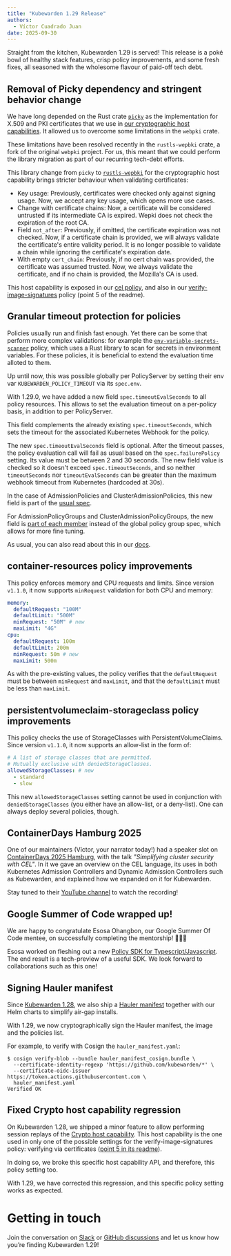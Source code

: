 ```yaml
---
title: "Kubewarden 1.29 Release"
authors:
  - Víctor Cuadrado Juan
date: 2025-09-30
---
```


Straight from the kitchen, Kubewarden 1.29 is served! This release is a poké
bowl of healthy stack features, crisp policy improvements, and some fresh
fixes, all seasoned with the wholesome flavour of paid-off tech debt.

## Removal of Picky dependency and stringent behavior change

We have long depended on the Rust crate [`picky`](https://crates.io/crates/picky) as the
implementation for X.509 and PKI certificates that we use in [our cryptographic host
capabilities](https://docs.kubewarden.io/reference/spec/host-capabilities/crypto).
It allowed us to overcome some limitations in the `webpki` crate.

These limitations have been resolved recently in the `rustls-wepbki` crate, a
fork of the original `webpki` project. For us, this meant that we could perform
the library migration as part of our recurring tech-debt efforts.

This library change from `picky` to [`rustls-wepbki`](https://crates.io/crates/rustls-webpki) for the cryptographic
host capability brings stricter behaviour when validating certificates:

- Key usage: Previously, certificates were checked only against signing usage.
  Now, we accept any key usage, which opens more use cases.
- Change with certificate chains: Now, a certificate will be considered
  untrusted if its intermediate CA is expired. Wepki does not check the
  expiration of the root CA.
- Field `not_after`: Previously, if omitted, the certificate expiration was not
  checked. Now, if a certificate chain is provided, we will always
  validate the certificate's entire validity period. It is no longer possible to
  validate a chain while ignoring the certificate's expiration date.
- With empty `cert_chain`: Previously, if no cert chain was provided, the
  certificate was assumed trusted. Now, we always validate the certificate, and
  if no chain is provided, the Mozilla's CA is used.

This host capability is exposed in our [cel
policy](https://artifacthub.io/packages/kubewarden/cel-policy/cel-policy), and
also in our [verify-image-signatures](https://artifacthub.io/packages/kubewarden/verify-image-signatures/verify-image-signatures)
policy (point 5 of the readme).

## Granular timeout protection for policies

Policies usually run and finish fast enough. Yet there can be some that perform
more complex validations: for example the
[`env-variable-secrets-scanner`](https://artifacthub.io/packages/kubewarden/env-variable-secrets-scanner/env-variable-secrets-scanner)
policy, which uses a Rust library to scan for secrets in environment variables.
For these policies, it is beneficial to extend the evaluation time alloted to
them.

Up until now, this was possible globally per PolicyServer by setting their env
var `KUBEWARDEN_POLICY_TIMEOUT` via its `spec.env`.

With 1.29.0, we have added a new field `spec.timeoutEvalSeconds` to all policy
resources. This allows to set the evaluation timeout on a per-policy basis,
in addition to per PolicyServer.

This field complements the already existing `spec.timeoutSeconds`, which sets
the timeout for the associated Kubernetes Webhook for the policy.

The new `spec.timeoutEvalSeconds` field is optional. After the timeout passes,
the policy evaluation call will fail as usual based on the `spec.failurePolicy`
setting. Its value must be between 2 and 30 seconds. The new field value is
checked so it doesn't exceed `spec.timeoutSeconds`, and so neither
`timeoutSeconds` nor `timeoutEvalSeconds` can be greater than the maximum
webhook timeout from Kubernetes (hardcoded at 30s).

In the case of AdmissionPolicies and ClusterAdmissionPolicies, this new field
is part of the [usual spec](https://docs.kubewarden.io/reference/CRDs#policyspec).

For AdmissionPolicyGroups and ClusterAdmissionPolicyGroups, the new field is
[part of each
member](https://docs.kubewarden.io/reference/CRDs#policygroupmember) instead of
the global policy group spec, which allows for more fine tuning.

As usual, you can also read about this in our
[docs](https://docs.kubewarden.io/reference/policy-evaluation-timeout#per-policy).

## container-resources policy improvements

This policy enforces memory and CPU requests and limits. Since version
`v1.1.0`, it now supports `minRequest` validation for both CPU and memory:

```yaml
memory:
  defaultRequest: "100M"
  defaultLimit: "500M"
  minRequest: "50M" # new
  maxLimit: "4G"
cpu:
  defaultRequest: 100m
  defaultLimit: 200m
  minRequest: 50m # new
  maxLimit: 500m
```

As with the pre-existing values, the policy verifies that the `defaultRequest`
must be between `minRequest` and `maxLimit`, and that the `defaultLimit` must
be less than `maxLimit`.

## persistentvolumeclaim-storageclass policy improvements

This policy checks the use of StorageClasses with PersistentVolumeClaims.
Since version `v1.1.0`, it now supports an allow-list in the form of:

```yaml
# A list of storage classes that are permitted.
# Mutually exclusive with deniedStorageClasses.
allowedStorageClasses: # new
  - standard
  - slow
```

This new `allowedStorageClasses` setting cannot be used in conjunction with
`deniedStorageClasses` (you either have an allow-list, or a deny-list). One
can always deploy several policies, though.

## ContainerDays Hamburg 2025

One of our maintainers (Víctor, your narrator today!) had a speaker slot
on [ContainerDays 2025
Hamburg](https://www.containerdays.io/containerdays-conference-2025), with the
talk _"Simplifying cluster security with CEL"_. In it we gave an overview on
the CEL language, its uses in both Kubernetes Admission Controllers and Dynamic
Admission Controllers such as Kubewarden, and explained how we expanded on it
for Kubewarden.

Stay tuned to their [YouTube channel](https://www.youtube.com/@ContainerDays)
to watch the recording!

## Google Summer of Code wrapped up!

We are happy to congratulate Esosa Ohangbon, our Google Summer Of Code
mentee, on successfully completing the mentorship! 🎉🥳🎊

Esosa worked on fleshing out a new [Policy SDK for
Typescript/Javascript](https://www.npmjs.com/package/kubewarden-policy-sdk).
The end result is a tech-preview of a useful SDK. We look forward to
collaborations such as this one!

## Signing Hauler manifest

Since [Kubewarden 1.28](../08/kubewarden-1.28-release/), we also ship a [Hauler
manifest](https://docs.hauler.dev/docs/intro) together with our Helm charts to
simplify air-gap installs.

With 1.29, we now cryptographically sign the Hauler manifest, the image and the
policies list.

For example, to verify with Cosign the `hauler_manifest.yaml`:

```console
$ cosign verify-blob --bundle hauler_manifest_cosign.bundle \
  --certificate-identity-regexp 'https://github.com/kubewarden/*' \
  --certificate-oidc-issuer https://token.actions.githubusercontent.com \
  hauler_manifest.yaml
Verified OK
```

## Fixed Crypto host capability regression

On Kubewarden 1.28, we shipped a minor feature to allow performing session
replays of the [Crypto host capability](https://docs.kubewarden.io/reference/spec/host-capabilities/crypto).
This host capability is the one used in only one of the possible settings for
the verify-image-signatures policy: verifying via certificates ([point 5 in its
readme](https://github.com/kubewarden/verify-image-signatures)).

In doing so, we broke this specific host capability API, and therefore, this policy
setting too.

With 1.29, we have corrected this regression, and this specific policy
setting works as expected.

# Getting in touch

Join the conversation on
[Slack](https://kubernetes.slack.com/?redir=%2Fmessages%2Fkubewarden) or
[GitHub discussions](https://github.com/orgs/kubewarden/discussions) and let us
know how you’re finding Kubewarden 1.29!
